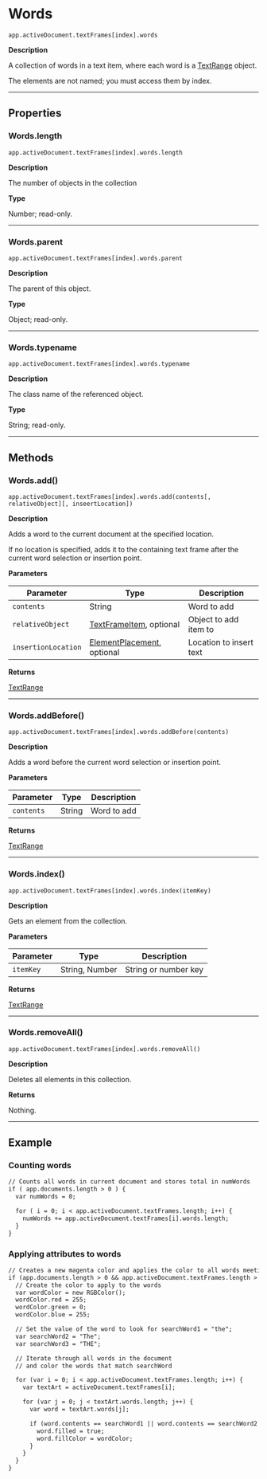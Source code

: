 # Words

`app.activeDocument.textFrames[index].words`

**Description**

A collection of words in a text item, where each word is a [TextRange](./TextRange.md) object.

The elements are not named; you must access them by index.

---

## Properties

### Words.length

`app.activeDocument.textFrames[index].words.length`

**Description**

The number of objects in the collection

**Type**

Number; read-only.

---

### Words.parent

`app.activeDocument.textFrames[index].words.parent`

**Description**

The parent of this object.

**Type**

Object; read-only.

---

### Words.typename

`app.activeDocument.textFrames[index].words.typename`

**Description**

The class name of the referenced object.

**Type**

String; read-only.

---

## Methods

### Words.add()

`app.activeDocument.textFrames[index].words.add(contents[, relativeObject][, inseertLocation])`

**Description**

Adds a word to the current document at the specified location.

If no location is specified, adds it to the containing text frame after the current word selection or insertion point.

**Parameters**

| Parameter           | Type                                                                                               | Description             |
|---------------------|----------------------------------------------------------------------------------------------------|-------------------------|
| `contents`          | String                                                                                             | Word to add             |
| `relativeObject`    | [TextFrameItem](./TextFrameItem.md), optional                                 | Object to add item to   |
| `insertionLocation` | [ElementPlacement](scripting-constants.md#jsobjref-scripting-constants-elementplacement), optional | Location to insert text |

**Returns**

[TextRange](./TextRange.md)

---

### Words.addBefore()

`app.activeDocument.textFrames[index].words.addBefore(contents)`

**Description**

Adds a word before the current word selection or insertion point.

**Parameters**

| Parameter   | Type   | Description   |
|-------------|--------|---------------|
| `contents`  | String | Word to add   |

**Returns**

[TextRange](./TextRange.md)

---

### Words.index()

`app.activeDocument.textFrames[index].words.index(itemKey)`

**Description**

Gets an element from the collection.

**Parameters**

| Parameter   | Type           | Description          |
|-------------|----------------|----------------------|
| `itemKey`   | String, Number | String or number key |

**Returns**

[TextRange](./TextRange.md)

---

### Words.removeAll()

`app.activeDocument.textFrames[index].words.removeAll()`

**Description**

Deletes all elements in this collection.

**Returns**

Nothing.

---

## Example

### Counting words

```default
// Counts all words in current document and stores total in numWords
if ( app.documents.length > 0 ) {
  var numWords = 0;

  for ( i = 0; i < app.activeDocument.textFrames.length; i++) {
    numWords += app.activeDocument.textFrames[i].words.length;
  }
}
```

### Applying attributes to words

```default
// Creates a new magenta color and applies the color to all words meeting a specific criteria
if (app.documents.length > 0 && app.activeDocument.textFrames.length > 0) {
  // Create the color to apply to the words
  var wordColor = new RGBColor();
  wordColor.red = 255;
  wordColor.green = 0;
  wordColor.blue = 255;

  // Set the value of the word to look for searchWord1 = "the";
  var searchWord2 = "The";
  var searchWord3 = "THE";

  // Iterate through all words in the document
  // and color the words that match searchWord

  for (var i = 0; i < app.activeDocument.textFrames.length; i++) {
    var textArt = activeDocument.textFrames[i];

    for (var j = 0; j < textArt.words.length; j++) {
      var word = textArt.words[j];

      if (word.contents == searchWord1 || word.contents == searchWord2 || word.contents == searchWord3) {
        word.filled = true;
        word.fillColor = wordColor;
      }
    }
  }
}
```
